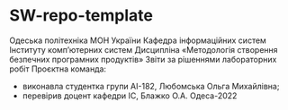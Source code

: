 # SW-repo-template
Одеська політехніка МОН України
Кафедра інформаційних систем Інституту комп’ютерних систем
Дисципліна «Методологія створення безпечних програмних продуктів»
Звіти за рішеннями лабораторних робіт
Проєктна команда:
- виконавла студентка групи АІ-182, Любомська Ольга Михайлівна;
- перевірив доцент кафедри ІС, Блажко О.А.
Одеса-2022
